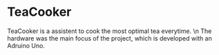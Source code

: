 # TeaCooker
TeaCooker is a assistent to cook the most optimal tea everytime. \n
The hardware was the main focus of the project, which is developed with an Adruino Uno.
